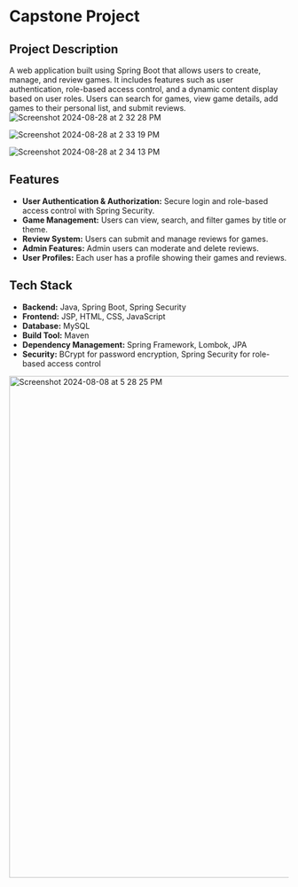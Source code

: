 # Capstone Project

## Project Description
A web application built using Spring Boot that allows users to create, manage, and review games. It includes features such as user authentication, role-based access control, and a dynamic content display based on user roles. Users can search for games, view game details, add games to their personal list, and submit reviews.
![Screenshot 2024-08-28 at 2 32 28 PM](https://github.com/user-attachments/assets/4e08cf75-7997-46b1-af73-9d9a282d47f5)

![Screenshot 2024-08-28 at 2 33 19 PM](https://github.com/user-attachments/assets/d076f4bc-96bb-43ae-a52c-fe1b8e5f882c)

![Screenshot 2024-08-28 at 2 34 13 PM](https://github.com/user-attachments/assets/abd5f787-f565-4245-9aff-5f3d7d4cdea5)


## Features
- **User Authentication & Authorization:** Secure login and role-based access control with Spring Security.
- **Game Management:** Users can view, search, and filter games by title or theme.
- **Review System:** Users can submit and manage reviews for games.
- **Admin Features:** Admin users can moderate and delete reviews.
- **User Profiles:** Each user has a profile showing their games and reviews.


## Tech Stack
- **Backend:** Java, Spring Boot, Spring Security
- **Frontend:** JSP, HTML, CSS, JavaScript
- **Database:** MySQL 
- **Build Tool:** Maven
- **Dependency Management:** Spring Framework, Lombok, JPA
- **Security:** BCrypt for password encryption, Spring Security for role-based access control

<img width="905" alt="Screenshot 2024-08-08 at 5 28 25 PM" src="https://github.com/user-attachments/assets/bea0cfd4-baac-4627-810f-bb06a0339206">



